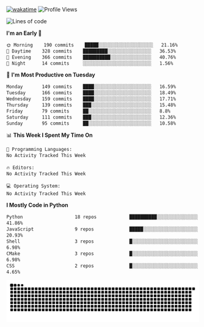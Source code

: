 [![wakatime](https://wakatime.com/badge/user/b920b284-3cde-4cd4-b72e-f7f22d050b16.svg)](https://wakatime.com/@b920b284-3cde-4cd4-b72e-f7f22d050b16)
![Profile Views](http://img.shields.io/badge/Profile%20Views-4586-blue)
<!--START_SECTION:waka-->
![Lines of code](https://img.shields.io/badge/From%20Hello%20World%20I%27ve%20Written--775%20Thousand%20lines%20of%20code-blue)

**I'm an Early 🐤** 

```text
🌞 Morning    190 commits    █████░░░░░░░░░░░░░░░░░░░░   21.16% 
🌆 Daytime    328 commits    █████████░░░░░░░░░░░░░░░░   36.53% 
🌃 Evening    366 commits    ██████████░░░░░░░░░░░░░░░   40.76% 
🌙 Night      14 commits     ░░░░░░░░░░░░░░░░░░░░░░░░░   1.56%

```
📅 **I'm Most Productive on Tuesday** 

```text
Monday       149 commits    ████░░░░░░░░░░░░░░░░░░░░░   16.59% 
Tuesday      166 commits    ████░░░░░░░░░░░░░░░░░░░░░   18.49% 
Wednesday    159 commits    ████░░░░░░░░░░░░░░░░░░░░░   17.71% 
Thursday     139 commits    ███░░░░░░░░░░░░░░░░░░░░░░   15.48% 
Friday       79 commits     ██░░░░░░░░░░░░░░░░░░░░░░░   8.8% 
Saturday     111 commits    ███░░░░░░░░░░░░░░░░░░░░░░   12.36% 
Sunday       95 commits     ██░░░░░░░░░░░░░░░░░░░░░░░   10.58%

```


📊 **This Week I Spent My Time On** 

```text
💬 Programming Languages: 
No Activity Tracked This Week

🔥 Editors: 
No Activity Tracked This Week

💻 Operating System: 
No Activity Tracked This Week

```

**I Mostly Code in Python** 

```text
Python                   18 repos            ██████████░░░░░░░░░░░░░░░   41.86% 
JavaScript               9 repos             █████░░░░░░░░░░░░░░░░░░░░   20.93% 
Shell                    3 repos             █░░░░░░░░░░░░░░░░░░░░░░░░   6.98% 
CMake                    3 repos             █░░░░░░░░░░░░░░░░░░░░░░░░   6.98% 
CSS                      2 repos             █░░░░░░░░░░░░░░░░░░░░░░░░   4.65%

```



<!--END_SECTION:waka-->
![Snake animation](https://raw.githubusercontent.com/timmypidashev/timmypidashev/main/commits.svg)
